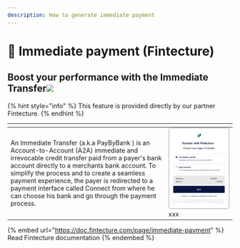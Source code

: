 ```yaml
---
description: How to generate immediate payment
---
```


# 🚧 Immediate payment (Fintecture)

## Boost your performance with the Immediate Transfer![](https://assets-test.fintecture.com/api/img/immediate\_payment.svg)

{% hint style="info" %}
This feature is provided directly by our partner Fintecture.
{% endhint %}

<table data-header-hidden><thead><tr><th width="340"></th><th></th></tr></thead><tbody><tr><td><p>An Immediate Transfer (a.k.a PayByBank ) is an Account-to-Account (A2A) immediate and irrevocable credit transfer paid from a payer's bank account directly to a merchants bank account. To simplify the process and to create a seamless payment experience, the payer is redirected to a payment interface called Connect from where he can choose his bank and go through the payment process. </p><p> </p></td><td><img src="../../.gitbook/assets/en-header-virement-immediat.png" alt="" data-size="original">xxx</td></tr></tbody></table>

{% embed url="https://doc.fintecture.com/page/immediate-payment" %}
Read Fintecture documentation
{% endembed %}
